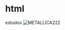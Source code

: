 # html
estudos 
![METALLICA222](https://github.com/user-attachments/assets/b934753b-e795-4cb2-bb89-381de9b5fb53)
